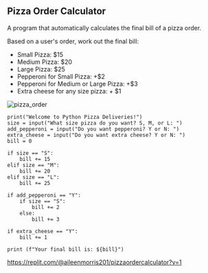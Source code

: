 ## Pizza Order Calculator 
A program that automatically calculates the final bill of a pizza order.

Based on a user's order, work out the final bill:
- Small Pizza: $15
- Medium Pizza: $20
- Large Pizza: $25
- Pepperoni for Small Pizza: +$2
- Pepperoni for Medium or Large Pizza: +$3
- Extra cheese for any size pizza: + $1

![pizza_order](https://user-images.githubusercontent.com/19298335/214211376-a69f11e2-4cd4-4103-a988-ca77abf002c6.gif)

```
print("Welcome to Python Pizza Deliveries!")
size = input("What size pizza do you want? S, M, or L: ")
add_pepperoni = input("Do you want pepperoni? Y or N: ")
extra_cheese = input("Do you want extra cheese? Y or N: ")
bill = 0

if size == "S":
    bill += 15
elif size == "M":
    bill += 20
elif size == "L":
    bill += 25

if add_pepperoni == "Y":
    if size == "S":
        bill += 2
    else:
        bill += 3

if extra_cheese == "Y":
    bill += 1

print (f"Your final bill is: ${bill}")
```
https://replit.com/@aileenmorris201/pizzaordercalculator?v=1

